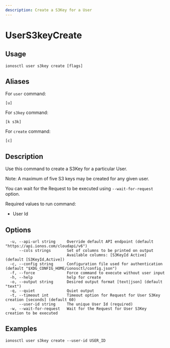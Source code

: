 ```yaml
---
description: Create a S3Key for a User
---
```


# UserS3keyCreate

## Usage

```text
ionosctl user s3key create [flags]
```

## Aliases

For `user` command:

```text
[u]
```

For `s3key` command:

```text
[k s3k]
```

For `create` command:

```text
[c]
```

## Description

Use this command to create a S3Key for a particular User.

Note: A maximum of five S3 keys may be created for any given user.

You can wait for the Request to be executed using `--wait-for-request` option.

Required values to run command:

* User Id

## Options

```text
  -u, --api-url string     Override default API endpoint (default "https://api.ionos.com/cloudapi/v6")
      --cols strings       Set of columns to be printed on output 
                           Available columns: [S3KeyId Active] (default [S3KeyId,Active])
  -c, --config string      Configuration file used for authentication (default "$XDG_CONFIG_HOME/ionosctl/config.json")
  -f, --force              Force command to execute without user input
  -h, --help               help for create
  -o, --output string      Desired output format [text|json] (default "text")
  -q, --quiet              Quiet output
  -t, --timeout int        Timeout option for Request for User S3Key creation [seconds] (default 60)
      --user-id string     The unique User Id (required)
  -w, --wait-for-request   Wait for the Request for User S3Key creation to be executed
```

## Examples

```text
ionosctl user s3key create --user-id USER_ID
```

